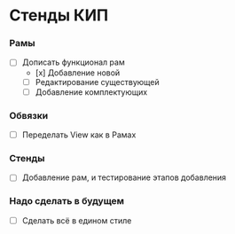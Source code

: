 # Стенды КИП

### Рамы
- [ ] Дописать функционал рам 
  - [х] Добавление новой
  - [ ] Редактирование существующей
  - [ ] Добавление комплектующих  

### Обвязки
- [ ] Переделать View как в Рамах 

### Стенды 
- [ ] Добавление рам, и тестирование этапов добавления

### Надо сделать в будущем
- [ ] Сделать всё в едином стиле